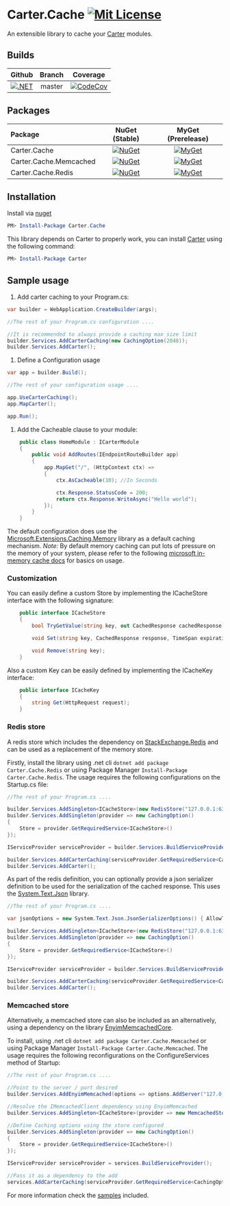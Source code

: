 # Carter.Cache [![Mit License][mit-img]][mit]

An extensible library to cache your [Carter][carter] modules.

## Builds

| Github  | Branch | Coverage |
| :---:     | :---: | :---: |
| [![.NET][github-master-img]][github-master] | master | [![CodeCov][codecov-master-img]][codecov-master] |

## Packages

Package | NuGet (Stable) | MyGet (Prerelease)
| :--- | :---: | :---: |
| Carter.Cache | [![NuGet][carter-cache-img]][carter-cache] | [![MyGet][myget-carter-cache-img]][myget-carter-cache] |
| Carter.Cache.Memcached | [![NuGet][carter-cache-memcached-img]][carter-cache-memcached] | [![MyGet][myget-carter-cache-memcached-img]][myget-carter-cache-memcached] |
| Carter.Cache.Redis | [![NuGet][carter-cache-redis-img]][carter-cache-redis] | [![MyGet][myget-carter-cache-redis-img]][myget-carter-cache-redis] |

## Installation

Install via [nuget][carter-cache]

```powershell
PM> Install-Package Carter.Cache
```

This library depends on Carter to properly work, you can install [Carter][carter] using the following command:

```powershell
PM> Install-Package Carter
```

## Sample usage

1. Add carter caching to your Program.cs:

```csharp
var builder = WebApplication.CreateBuilder(args);

//The rest of your Program.cs configuration ....

//It is recommended to always provide a caching max size limit
builder.Services.AddCarterCaching(new CachingOption(2048));
builder.Services.AddCarter();
```

1. Define a Configuration usage

```csharp
var app = builder.Build();

//The rest of your configuration usage ....

app.UseCarterCaching();
app.MapCarter();

app.Run();

```



1. Add the Cacheable clause to your module:

```csharp
    public class HomeModule : ICarterModule
    {
        public void AddRoutes(IEndpointRouteBuilder app)
        {
            app.MapGet("/", (HttpContext ctx) =>
            {
                ctx.AsCacheable(10); //In Seconds

                ctx.Response.StatusCode = 200;
                return ctx.Response.WriteAsync("Hello world");
            });
        }
    }
```

The default configuration does use the [Microsoft.Extensions.Caching.Memory](https://www.nuget.org/packages/Microsoft.Extensions.Caching.Memory) library as a default caching mechanism. _Note:_  By default memory caching can put lots of pressure on the memory of your system, please refer to the following [microsoft in-memory cache docs](https://docs.microsoft.com/en-us/aspnet/core/performance/caching/memory) for basics on usage.

### Customization

You can easily define a custom Store by implementing the ICacheStore interface with the following signature:

```csharp
    public interface ICacheStore
    {
        bool TryGetValue(string key, out CachedResponse cachedResponse);

        void Set(string key, CachedResponse response, TimeSpan expiration);

        void Remove(string key);
    }
```

Also a custom Key can be easily defined by implementing the ICacheKey interface:

```csharp
    public interface ICacheKey
    {
        string Get(HttpRequest request);
    }
```

### Redis store

A redis store which includes the dependency on [StackExchange.Redis](https://www.nuget.org/packages/StackExchange.Redis/) and can be used as a replacement of the memory store.

Firstly, install the library using .net cli `dotnet add package Carter.Cache.Redis` or using Package Manager `Install-Package Carter.Cache.Redis`. The usage requires the following configurations on the Startup.cs file:

```csharp
//The rest of your Program.cs ....

builder.Services.AddSingleton<ICacheStore>(new RedisStore("127.0.0.1:6379"));
builder.Services.AddSingleton(provider => new CachingOption()
{
    Store = provider.GetRequiredService<ICacheStore>()
});

IServiceProvider serviceProvider = builder.Services.BuildServiceProvider();

builder.Services.AddCarterCaching(serviceProvider.GetRequiredService<CachingOption>());
builder.Services.AddCarter();
```

As part of the redis definition, you can optionally provide a json serializer definition to be used for the serialization of the cached response. This uses the [System.Text.Json](https://www.nuget.org/packages/System.Text.Json) library.

```csharp
//The rest of your Program.cs ....

var jsonOptions = new System.Text.Json.JsonSerializerOptions() { AllowTrailingCommas = true };

builder.Services.AddSingleton<ICacheStore>(new RedisStore("127.0.0.1:6379", jsonOptions));
builder.Services.AddSingleton(provider => new CachingOption()
{
    Store = provider.GetRequiredService<ICacheStore>()
});

IServiceProvider serviceProvider = builder.Services.BuildServiceProvider();

builder.Services.AddCarterCaching(serviceProvider.GetRequiredService<CachingOption>());
builder.Services.AddCarter();
```

### Memcached store

Alternatively, a memcached store can also be included as an alternatively, using a dependency on the library [EnyimMemcachedCore](https://www.nuget.org/packages/EnyimMemcachedCore/).

To install, using .net cli `dotnet add package Carter.Cache.Memcached` or using Package Manager `Install-Package Carter.Cache.Memcached`. The usage requires the following reconfigurations on the ConfigureServices method of Startup:

```csharp
//The rest of your Program.cs ....

//Point to the server / port desired
builder.Services.AddEnyimMemcached(options => options.AddServer("127.0.0.1", 11211));

//Resolve the IMemcachedClient dependency using EnyimMemcached
builder.Services.AddSingleton<ICacheStore>(provider => new MemcachedStore(provider.GetRequiredService<IMemcachedClient>()));

//Define Caching options using the store configured
builder.Services.AddSingleton(provider => new CachingOption()
{
    Store = provider.GetRequiredService<ICacheStore>()
});

IServiceProvider serviceProvider = services.BuildServiceProvider();

//Pass it as a dependency to the add
services.AddCarterCaching(serviceProvider.GetRequiredService<CachingOption>());
```

For more information check the [samples](/samples) included.

[carter-cache-img]: https://img.shields.io/nuget/v/Carter.Cache.svg
[carter-cache]: https://www.nuget.org/packages/Carter.Cache
[myget-carter-cache-img]: https://img.shields.io/myget/carter-cache/v/Carter.Cache.svg
[myget-carter-cache]: https://www.myget.org/feed/carter-cache/package/nuget/Carter.Cache
[carter-cache-memcached-img]: https://img.shields.io/nuget/v/Carter.Cache.Memcached.svg
[carter-cache-memcached]: https://www.nuget.org/packages/Carter.Cache.Memcached
[myget-carter-cache-memcached-img]: https://img.shields.io/myget/carter-cache/v/Carter.Cache.Memcached.svg
[myget-carter-cache-memcached]: https://www.myget.org/feed/carter-cache/package/nuget/Carter.Cache.Memcached
[carter-cache-redis-img]: https://img.shields.io/nuget/v/Carter.Cache.Redis.svg
[carter-cache-redis]: https://www.nuget.org/packages/Carter.Cache.Redis
[myget-carter-cache-redis-img]: https://img.shields.io/myget/carter-cache/v/Carter.Cache.Redis.svg
[myget-carter-cache-redis]: https://www.myget.org/feed/carter-cache/package/nuget/Carter.Cache.Redis
[mit-img]: http://img.shields.io/badge/License-MIT-blue.svg
[mit]: https://github.com/Jaxelr/Carter.Cache/blob/master/LICENSE
[carter]: https://github.com/CarterCommunity/Carter
[codecov-master-img]: https://codecov.io/gh/Jaxelr/Carter.Cache/branch/master/graph/badge.svg
[codecov-master]: https://codecov.io/gh/Jaxelr/Carter.Cache/branch/master
[github-master]: https://github.com/Jaxelr/Carter.Cache/actions/workflows/ci.yml
[github-master-img]: https://github.com/Jaxelr/Carter.Cache/actions/workflows/ci.yml/badge.svg

